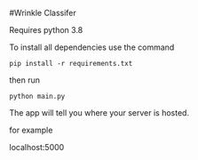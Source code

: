 #Wrinkle Classifer

Requires python 3.8

To install all dependencies use the command

```
pip install -r requirements.txt

```

then run

```
python main.py

```

The app will tell you where your server is hosted.

for example

localhost:5000

